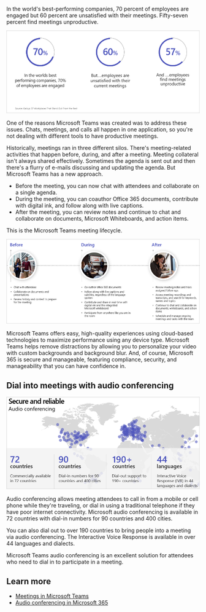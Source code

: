 In the world's best-performing companies, 70 percent of employees are engaged but 60 percent are unsatisfied with their meetings. Fifty-seven percent find meetings unproductive.

![percentage of employees who don't find meetings productive](../media/meeting-percentages.png)

One of the reasons Microsoft Teams was created was to address these issues. Chats, meetings, and calls all happen in one application, so you're not dealing with different tools to have productive meetings.

Historically, meetings ran in three different silos. There's meeting-related activities that happen before, during, and after a meeting. Meeting collateral isn't always shared effectively. Sometimes the agenda is sent out and then there's a flurry of e-mails discussing and updating the agenda. But Microsoft Teams has a new approach.

- Before the meeting, you can now chat with attendees and collaborate on a single agenda.
- During the meeting, you can coauthor Office 365 documents, contribute with digital ink, and follow along with live captions.  
- After the meeting, you can review notes and continue to chat and collaborate on documents, Microsoft Whiteboards, and action items.

This is the Microsoft Teams meeting lifecycle.

![The Microsoft Teams meeting lifecycle](../media/meeting-lifecycle.png)

Microsoft Teams offers easy, high-quality experiences using cloud-based technologies to maximize performance using any device type. Microsoft Teams helps remove distractions by allowing you to personalize your video with custom backgrounds and background blur. And, of course, Microsoft 365 is secure and manageable, featuring compliance, security, and manageability that you can have confidence in.

## Dial into meetings with audio conferencing

![Secure and reliable audio conferencing support](../media/audio-conferencing-support.png)

Audio conferencing allows meeting attendees to call in from a mobile or cell phone while they're traveling, or dial in using a traditional telephone if they have poor internet connectivity. Microsoft audio conferencing is available in 72 countries with dial-in numbers for 90 countries and 400 cities.

You can also dial out to over 190 countries to bring people into a meeting via audio conferencing. The Interactive Voice Response is available in over 44 languages and dialects.

Microsoft Teams audio conferencing is an excellent solution for attendees who need to dial in to participate in a meeting.

## Learn more

- [Meetings in Microsoft Teams](/MicrosoftTeams/tutorial-meetings-in-teams?azure-portal=true)
- [Audio conferencing in Microsoft 365](/microsoftteams/audio-conferencing-in-office-365?azure-portal=true)

